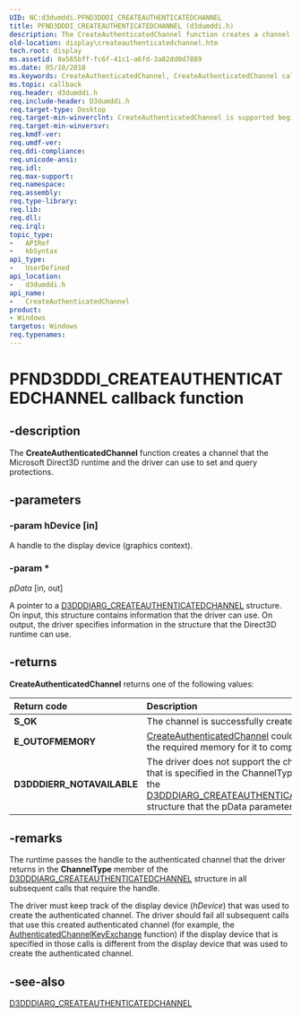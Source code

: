 ```yaml
---
UID: NC:d3dumddi.PFND3DDDI_CREATEAUTHENTICATEDCHANNEL
title: PFND3DDDI_CREATEAUTHENTICATEDCHANNEL (d3dumddi.h)
description: The CreateAuthenticatedChannel function creates a channel that the Microsoft Direct3D runtime and the driver can use to set and query protections.
old-location: display\createauthenticatedchannel.htm
tech.root: display
ms.assetid: 0a565bff-fc6f-41c1-a6fd-3a82dd0d7889
ms.date: 05/10/2018
ms.keywords: CreateAuthenticatedChannel, CreateAuthenticatedChannel callback function [Display Devices], PFND3DDDI_CREATEAUTHENTICATEDCHANNEL, PFND3DDDI_CREATEAUTHENTICATEDCHANNEL callback, UserModeDisplayDriver_Functions_5645674c-e4e5-4b9c-9cbf-588b829df423.xml, d3dumddi/CreateAuthenticatedChannel, display.createauthenticatedchannel
ms.topic: callback
req.header: d3dumddi.h
req.include-header: D3dumddi.h
req.target-type: Desktop
req.target-min-winverclnt: CreateAuthenticatedChannel is supported beginning with the Windows 7 operating system.
req.target-min-winversvr: 
req.kmdf-ver: 
req.umdf-ver: 
req.ddi-compliance: 
req.unicode-ansi: 
req.idl: 
req.max-support: 
req.namespace: 
req.assembly: 
req.type-library: 
req.lib: 
req.dll: 
req.irql: 
topic_type:
-	APIRef
-	kbSyntax
api_type:
-	UserDefined
api_location:
-	d3dumddi.h
api_name:
-	CreateAuthenticatedChannel
product:
- Windows
targetos: Windows
req.typenames: 
---
```


# PFND3DDDI_CREATEAUTHENTICATEDCHANNEL callback function


## -description


The <b>CreateAuthenticatedChannel</b> function creates a channel that the Microsoft Direct3D runtime and the driver can use to set and query protections. 


## -parameters




### -param hDevice [in]

A handle to the display device (graphics context).


### -param *

*pData* [in, out]

A pointer to a <a href="https://msdn.microsoft.com/library/windows/hardware/ff542918">D3DDDIARG_CREATEAUTHENTICATEDCHANNEL</a> structure. On input, this structure contains information that the driver can use. On output, the driver specifies information in the structure that the Direct3D runtime can use. 


## -returns


<b>CreateAuthenticatedChannel</b> returns one of the following values:

| **Return code** | **Description** | 
|:--|:--|
| **S_OK** | The channel is successfully created. | 
| **E_OUTOFMEMORY** | [CreateAuthenticatedChannel](https://msdn.microsoft.com/0a565bff-fc6f-41c1-a6fd-3a82dd0d7889)  could not allocate the required memory for it to complete. | 
| **D3DDDIERR_NOTAVAILABLE** | The driver does not support the channel type that is specified in the ChannelType member of the [D3DDDIARG_CREATEAUTHENTICATEDCHANNEL](https://msdn.microsoft.com/library/windows/hardware/ff542918) structure that the pData parameter points to. |


## -remarks



The runtime passes the handle to the authenticated channel that the driver returns in the <b>ChannelType</b> member of the <a href="https://msdn.microsoft.com/library/windows/hardware/ff542918">D3DDDIARG_CREATEAUTHENTICATEDCHANNEL</a> structure in all subsequent calls that require the handle. 

The driver must keep track of the display device (<i>hDevice</i>) that was used to create the authenticated channel. The driver should fail all subsequent calls that use this created authenticated channel (for example, the <a href="https://msdn.microsoft.com/627f9689-1059-4f88-9005-9c7600dad686">AuthenticatedChannelKeyExchange</a> function) if the display device that is specified in those calls is different from the display device that was used to create the authenticated channel. 




## -see-also




<a href="https://msdn.microsoft.com/library/windows/hardware/ff542918">D3DDDIARG_CREATEAUTHENTICATEDCHANNEL</a>
 

 

